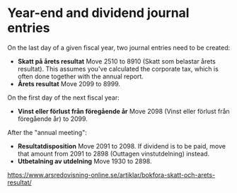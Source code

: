 # Year-end and dividend journal entries

On the last day of a given fiscal year, two journal entries need to be created:

- **Skatt på årets resultat** Move 2510 to 8910 (Skatt som belastar årets resultat). This assumes you've calculated the corporate tax,
  which is often done together with the annual report.
- **Årets resultat** Move 2099 to 8999.

On the first day of the next fiscal year:

- **Vinst eller förlust från föregående år** Move 2098 (Vinst eller förlust från föregående år) to 2099.

After the "annual meeting":

- **Resultatdisposition** Move 2091 to 2098. If dividend is to be paid, move that amount from 2091 to
  2898 (Outtagen vinstutdelning) instead.
- **Utbetalning av utdelning** Move 1930 to 2898.

https://www.arsredovisning-online.se/artiklar/bokfora-skatt-och-arets-resultat/
